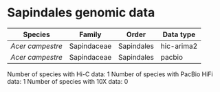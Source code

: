 # Sapindales genomic data

| Species | Family | Order | Data type |
| -- | --- | --- | --- |
| *Acer campestre* | Sapindaceae | Sapindales | hic-arima2 |
| *Acer campestre* | Sapindaceae | Sapindales | pacbio |

Number of species with Hi-C data: 1
Number of species with PacBio HiFi data: 1
Number of species with 10X data: 0
